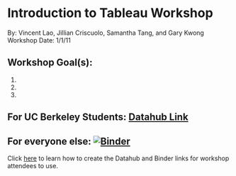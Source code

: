 # Introduction to Tableau Workshop
By: Vincent Lao, Jillian Criscuolo, Samantha Tang, and Gary Kwong
Workshop Date: 1/1/11

## Workshop Goal(s): 
1.
2. 
3.

## For UC Berkeley Students: [Datahub Link]()

## For everyone else: [![Binder](https://mybinder.org/badge_logo.svg)]()

Click [here](NOTEBOOK-LINKS.md) to learn how to create the Datahub and Binder links for workshop attendees to use.
